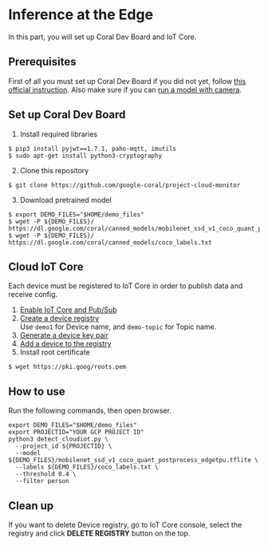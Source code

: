 # Inference at the Edge
In this part, you will set up Coral Dev Board and IoT Core.

## Prerequisites
First of all you must set up Coral Dev Board if you did not yet, follow [this official instruction](https://coral.withgoogle.com/docs/dev-board/get-started/). 
Also make sure if you can [run a model with camera](https://coral.withgoogle.com/docs/dev-board/camera/).

## Set up Coral Dev Board

1. Install required libraries
```
$ pip3 install pyjwt==1.7.1, paho-mqtt, imutils
$ sudo apt-get install python3-cryptography
```

2. Clone this repository
```
$ git clone https://github.com/google-coral/project-cloud-monitor
```

3. Download pretrained model
```
$ export DEMO_FILES="$HOME/demo_files"
$ wget -P ${DEMO_FILES}/ https://dl.google.com/coral/canned_models/mobilenet_ssd_v1_coco_quant_postprocess_edgetpu.tflite
$ wget -P ${DEMO_FILES}/ https://dl.google.com/coral/canned_models/coco_labels.txt
```

## Cloud IoT Core
Each device must be registered to IoT Core in order to publish data and receive config.

1. [Enable IoT Core and Pub/Sub](https://console.cloud.google.com/flows/enableapi?apiid=cloudiot.googleapis.com,pubsub)
2. [Create a device registry](https://cloud.google.com/iot/docs/quickstart#create_a_device_registry)  
Use `demo1` for Device name, and `demo-topic` for Topic name. 
3. [Generate a device key pair](https://cloud.google.com/iot/docs/quickstart#generate_a_device_key_pair)
4. [Add a device to the registry](https://cloud.google.com/iot/docs/quickstart#add_a_device_to_the_registry)
5. Install root certificate
```
$ wget https://pki.goog/roots.pem
```

## How to use
Run the following commands, then open browser.

```
export DEMO_FILES="$HOME/demo_files"
export PROJECTID="YOUR GCP PROJECT ID"
python3 detect_cloudiot.py \
  --project_id ${PROJECTID} \
  --model ${DEMO_FILES}/mobilenet_ssd_v1_coco_quant_postprocess_edgetpu.tflite \
  --labels ${DEMO_FILES}/coco_labels.txt \
  --threshold 0.4 \
  --filter person
```

## Clean up
If you want to delete Device registry, go to IoT Core console, select the registry and click **DELETE REGISTRY** button on the top.
